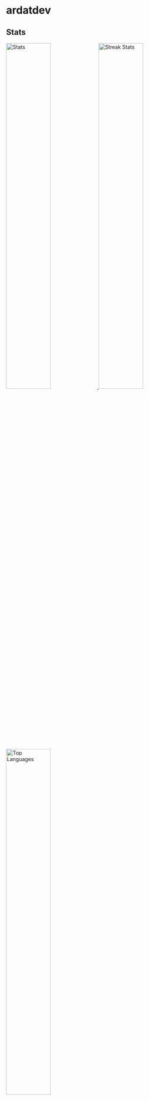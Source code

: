 # ardatdev
## Stats
<div>
    <a href="https://github.com/anuraghazra/github-readme-stats">
        <img width="49%" alt="Stats" src="https://github-readme-stats.vercel.app/api?username=ardatdev&theme=apprentice&hide_border=true&count_private=true&include_all_commits=true&custom_title=Arda's+GitHub+Stats"/>
    </a>
    <a href="https://github-readme-streak-stats.herokuapp.com">
      <img width="49%" alt="Streak Stats" src="http://github-readme-streak-stats.herokuapp.com?user=ardatdev&hide_border=true&date_format=M%20j%5B%2C%20Y%5D&background=262626&stroke=616BBC00&sideLabels=BCBCBC&currStreakLabel=BCBCBC&currStreakNum=FFFFFF&sideNums=FFFFFF&dates=5F875F&ring=AF5F5F&fire=AF5F5F"/>
    </a>
    <a href="https://github.com/anuraghazra/github-readme-stats">
      <img width="49%" alt="Top Languages" src="https://github-readme-stats.vercel.app/api/top-langs/?username=ardatdev&theme=apprentice&langs_count=6&hide_border=true&hide_title=true" />
    </a>
    <a href="https://github.com/Ashutosh00710/github-readme-activity-graph">
      <img width="98%" alt="Activity" src="https://activity-graph.herokuapp.com/graph?username=ardatdev&bg_color=262626&color=BCBCBC&line=8787AF&point=6C6C6C&area_color=5F5F87&area=true&hide_border=true" />
    </a>
</div>

## Languages I Know
* C#
* C++
* CSS3
* HTML5
* Markdown
* Python
* V
* Javascript
* SQL

## Operating Systems I Used
* Windows
  * Windows 98
  * Windows ME
  * Windows XP
  * Windows Vista
  * Windows 7
  * Windows 8
  * Windows 8.1
  * Windows 10

* Linux
  * Debian
    * Debian
    * Pardus
    * Ubuntu
      * Pop_OS!
  * Arch
    * Arch
    * Manjaro
    * Mabox Linux
  * Red Hat
    * Fedora
    * OpenSUSE
  * Gentoo
    * Pardus
  * LFS
    * Android
    * Pisi Linux
    * Milis Linux

* BSD
    * FreeBSD
    * OpenBSD
    
* Other
  * MikeOS

I'm currently using **Mabox Linux**, **Windows 10** and **Android**.<br/>

## Window Managers/Desktop Environments I Used
* GNOME
* KDE Plasma
* Budgie
* LXDE
* XFCE
* LXQT
* Openbox
* AwesomeWM

I'm currently using **Openbox**.

## Browsers I Used
* Blink
  * Google Chrome (Chromium)
  * Edge (Chromium)
  * Opera (Chromium)
  * Brave (Chromium)
  * Maxthon (Chromium)
  * Torch (Chromium)
  * Vivaldi (Chromium)
  * Yandex Browser (Chromium)
  * Falkon (Qt WebEngine)
* Gecko
  * Firefox
  * Tor
  * Netscape Navigator 9
  * Librewolf
  * Flock
* Webkit
  * Safari
  * GNOME Web(Epiphany)
  * Konqueror
  * qutebrowser
* Goanna
  * Pale Moon
* KHTML
  * Konqueror
  * Celer Browser
* Other
  * IE (Trident)
  * Edge (EdgeHTML)
  * NetSurf

I'm currently using **Mozilla Firefox**.

## Contact

* [Email](mailto:arda@artadosearch.com)
